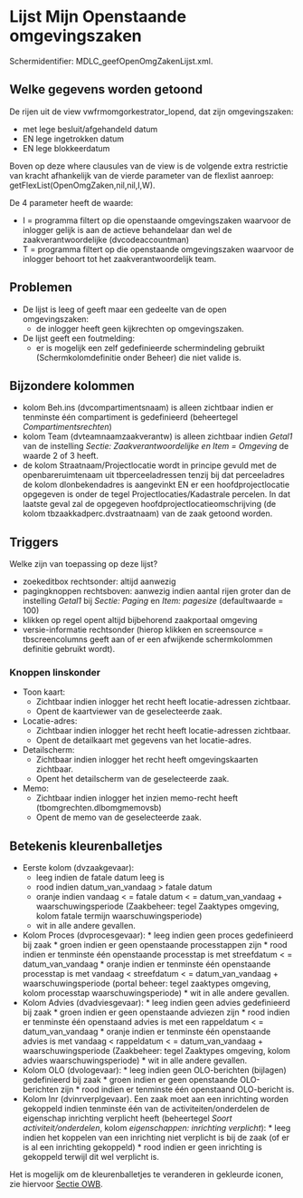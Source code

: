 # Lijst Mijn Openstaande omgevingszaken

Schermidentifier: MDLC_geefOpenOmgZakenLijst.xml.

## Welke gegevens worden getoond

De rijen uit de view vwfrmomgorkestrator_lopend, dat zijn omgevingszaken:

  * met lege besluit/afgehandeld datum 
  * EN lege ingetrokken datum 
  * EN lege blokkeerdatum

Boven op deze where clausules van de view is de volgende extra restrictie van kracht afhankelijk van de vierde parameter van de flexlist aanroep: getFlexList(OpenOmgZaken,nil,nil,I,W).

De 4 parameter heeft de waarde:

  * I = programma filtert op die openstaande omgevingszaken waarvoor de inlogger gelijk is aan de actieve behandelaar dan wel de zaakverantwoordelijke (dvcodeaccountman)
  * T = programma filtert op die openstaande omgevingszaken waarvoor de inlogger behoort tot het zaakverantwoordelijk team. 

## Problemen

  * De lijst is leeg of geeft maar een gedeelte van de open omgevingszaken:
    * de inlogger heeft geen kijkrechten op omgevingszaken.
  * De lijst geeft een foutmelding:
    * er is mogelijk een zelf gedefinieerde schermindeling gebruikt (Schermkolomdefinitie onder Beheer) die niet valide is.

## Bijzondere kolommen

  * kolom Beh.ins (dvcompartimentsnaam) is alleen zichtbaar indien er tenminste één compartiment is gedefinieerd (beheertegel *Compartimentsrechten*)
  * kolom Team (dvteamnaamzaakverantw) is alleen zichtbaar indien *Getal1* van de instelling *Sectie: Zaakverantwoordelijke en Item = Omgeving* de waarde 2 of 3 heeft.
  * de kolom Straatnaam/Projectlocatie wordt in principe gevuld met de openbareruimtenaam uit tbperceeladressen  tenzij bij dat perceeladres de kolom dlonbekendadres is aangevinkt EN er een hoofdprojectlocatie opgegeven is onder de tegel Projectlocaties/Kadastrale percelen. In dat laatste geval zal de opgegeven hoofdprojectlocatieomschrijving (de kolom tbzaakkadperc.dvstraatnaam) van de zaak getoond worden.

## Triggers

Welke zijn van toepassing op deze lijst?

  * zoekeditbox rechtsonder: altijd aanwezig 
  * pagingknoppen rechtsboven: aanwezig indien aantal rijen groter dan de instelling *Getal1* bij *Sectie: Paging* en *Item: pagesize* (defaultwaarde = 100)
  * klikken op regel opent altijd bijbehorend zaakportaal omgeving
  * versie-informatie rechtsonder (hierop klikken en screensource = tbscreencolumns geeft aan of er een afwijkende schermkolommen definitie gebruikt wordt).

### Knoppen linskonder

  * Toon kaart:
    * Zichtbaar indien inlogger het recht heeft locatie-adressen zichtbaar.
    * Opent de kaartviewer van de geselecteerde zaak.
  * Locatie-adres:
    * Zichtbaar indien inlogger het recht heeft locatie-adressen zichtbaar.
    * Opent de detailkaart met gegevens van het locatie-adres.
  * Detailscherm:
    * Zichtbaar indien inlogger het recht heeft omgevingskaarten zichtbaar.
    * Opent het detailscherm van de geselecteerde zaak.
  * Memo:
    * Zichtbaar indien inlogger het inzien memo-recht heeft (tbomgrechten.dlbomgmemovsb)
    * Opent de memo van de geselecteerde zaak.

## Betekenis kleurenballetjes

  * Eerste kolom (dvzaakgevaar):
    * leeg indien de fatale datum leeg is
    * rood indien datum_van_vandaag > fatale datum 
    * oranje indien vandaag < = fatale datum < = datum_van_vandaag + waarschuwingsperiode (Zaakbeheer: tegel Zaaktypes omgeving, kolom fatale termijn waarschuwingsperiode)
    * wit in alle andere gevallen. 
  *  Kolom Proces (dvprocesgevaar):
    * leeg indien geen proces gedefinieerd bij zaak
    * groen indien er geen openstaande processtappen zijn
    * rood indien er tenminste één openstaande processtap is met streefdatum < = datum_van_vandaag 
    * oranje indien er tenminste één openstaande processtap is met vandaag < streefdatum < = datum_van_vandaag + waarschuwingsperiode (portal beheer: tegel zaaktypes omgeving, kolom processtap waarschuwingsperiode)
    * wit in alle andere gevallen. 
  *  Kolom Advies (dvadviesgevaar):
    * leeg indien geen advies gedefinieerd bij zaak
    * groen indien er geen openstaande adviezen zijn
    * rood indien er tenminste één openstaand advies is met een rappeldatum < = datum_van_vandaag 
    * oranje indien er tenminste één openstaande advies is met vandaag < rappeldatum < = datum_van_vandaag + waarschuwingsperiode (Zaakbeheer: tegel Zaaktypes omgeving, kolom advies waarschuwingsperiode)
    * wit in alle andere gevallen. 
  *  Kolom OLO (dvologevaar):
    * leeg indien geen OLO-berichten (bijlagen) gedefinieerd bij zaak
    * groen indien er geen openstaande OLO-berichten zijn 
    * rood indien er tenminste één openstaand OLO-bericht is.
  *  Kolom Inr (dvinrverplgevaar). Een zaak moet aan een inrichting worden gekoppeld indien tenminste één van de activiteiten/onderdelen de eigenschap inrichting verplicht heeft (beheertegel *Soort activiteit/onderdelen*, kolom *eigenschappen: inrichting verplicht*):
    * leeg indien het koppelen van een inrichting niet verplicht is bij de zaak (of er is al een inrichting gekoppeld)
    * rood indien er geen inrichting is gekoppeld terwijl dit wel verplicht is. 

Het is mogelijk om de kleurenballetjes te veranderen in gekleurde iconen, zie hiervoor [Sectie OWB](/docs/instellen_inrichten/configuratie/sectie_owb.md).


